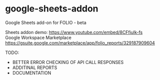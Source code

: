 # google-sheets-addon
Google Sheets add-on for FOLIO - beta

Sheets addon demo:
https://www.youtube.com/embed/8CFfiulk-fs
<br>
Google Workspace Marketplace
https://gsuite.google.com/marketplace/app/folio_reports/329187909604


TODO:

*  BETTER ERROR CHECKING OF API CALL RESPONSES
*  ADDITINAL REPORTS
*  DOCUMENTATION
